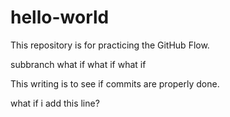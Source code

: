 # hello-world
This repository is for practicing the GitHub Flow.

subbranch
what if what if what if

This writing is to see if commits are properly done.

what if i add this line?

